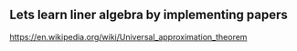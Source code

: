 ## Lets learn liner algebra by implementing papers


https://en.wikipedia.org/wiki/Universal_approximation_theorem
